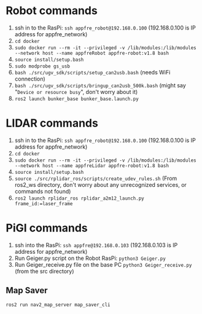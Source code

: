 # Robot commands
1. ssh in to the RasPi: `ssh appfre_robot@192.168.0.100` (192.168.0.100 is IP address for appfre_network)
2. `cd docker`
3. `sudo docker run --rm -it --privileged -v /lib/modules:/lib/modules --network host --name appfreRobot appfre-robot:v1.8 bash`
4. `source install/setup.bash`
5. `sudo modprobe gs_usb`
6. `bash ./src/ugv_sdk/scripts/setup_can2usb.bash` (needs WiFi connection)
7. `bash ./src/ugv_sdk/scripts/bringup_can2usb_500k.bash` (might say "`Device or resource busy`", don't worry about it)
8. `ros2 launch bunker_base bunker_base.launch.py`

# LIDAR commands
1. ssh in to the RasPi: `ssh appfre_robot@192.168.0.100` (192.168.0.100 is IP address for appfre_network)
2. `cd docker`
3. `sudo docker run --rm -it --privileged -v /lib/modules:/lib/modules --network host --name appfreLidar appfre-robot:v1.8 bash`
4. `source install/setup.bash`
5. `source ./src/rplidar_ros/scripts/create_udev_rules.sh` (From ros2_ws directory, don't worry about any unrecognized services, or commands not found)
6. `ros2 launch rplidar_ros rplidar_a2m12_launch.py frame_id:=laser_frame`

# PiGI commands
1. ssh into the RasPi: `ssh appfre@192.168.0.103` (192.168.0.103 is IP address for appfre_network)
2. Run Geiger.py script on the Robot RasPi: `python3 Geiger.py`
3. Run Geiger_receive.py file on the base PC `python3 Geiger_receive.py` (from the src directory)

## Map Saver
```
ros2 run nav2_map_server map_saver_cli
```
